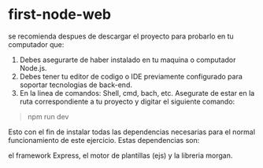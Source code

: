 # first-node-web

se recomienda despues de descargar el proyecto para probarlo en tu computador que:

1. Debes asegurarte de haber instalado en tu maquina o computador Node.js.
2. Debes tener tu editor de codigo o IDE previamente configurado para soportar tecnologias de back-end.
3. En la linea de comandos: Shell, cmd, bach, etc. Asegurate de estar en la ruta correspondiente a
tu proyecto y digitar el siguiente comando:

> npm run dev

Esto con el fin de instalar todas las dependencias necesarias para el normal funcionamiento 
de este ejercicio. Estas dependencias son:

el framework Express, el motor de plantillas (ejs) y la libreria morgan.


